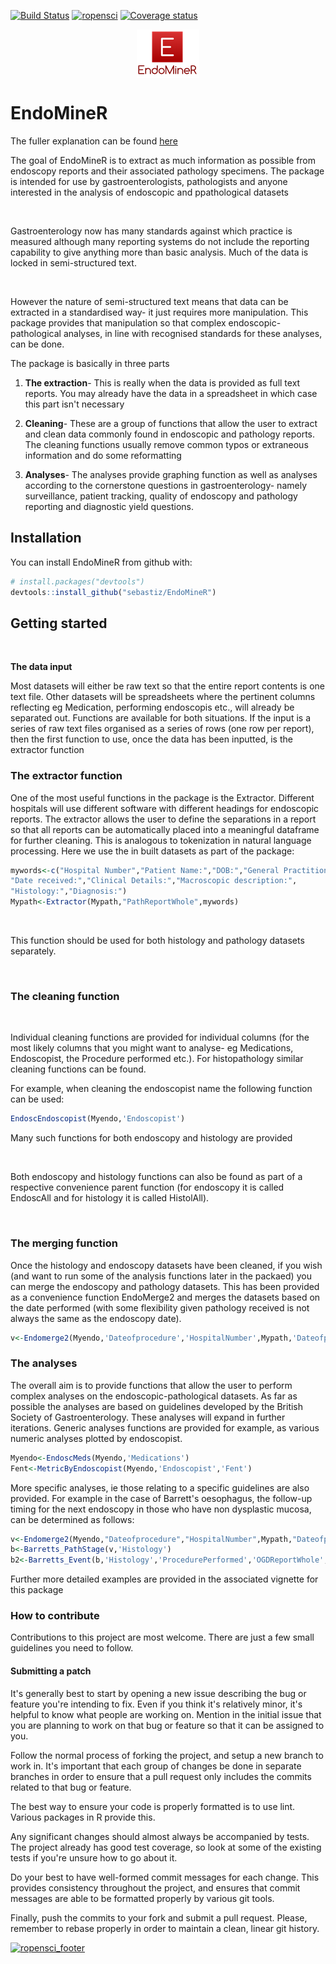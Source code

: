 
[![Build Status](https://travis-ci.org/ropensci/EndoMineR.svg?branch=master)](https://travis-ci.org/ropensci/EndoMineR) [![ropensci](https://badges.ropensci.org/153_status.svg)](https://github.com/ropensci/onboarding/issues/153) [![Coverage status](https://codecov.io/gh/ropensci/EndoMineR/branch/master/graph/badge.svg)](https://codecov.io/github/ropensci/EndoMineR?branch=master)

<!-- README.md is generated from README.Rmd. Please edit that file -->
<img src="vignettes/img/EndoMineRLogo.png" style="display: block; margin: auto;" />

EndoMineR
=========

The fuller explanation can be found [here](https://ropensci.github.io/EndoMineR/)




The goal of EndoMineR is to extract as much information as possible from endoscopy reports and their associated pathology specimens. The package is intended for use by gastroenterologists, pathologists and anyone interested in the analysis of endoscopic and ppathological datasets

<br>

Gastroenterology now has many standards against which practice is measured although many reporting systems do not include the reporting capability to give anything more than basic analysis. Much of the data is locked in semi-structured text.

<br>

However the nature of semi-structured text means that data can be extracted in a standardised way- it just requires more manipulation. This package provides that manipulation so that complex endoscopic-pathological analyses, in line with recognised standards for these analyses, can be done.

The package is basically in three parts

1.  **The extraction**- This is really when the data is provided as full text reports. You may already have the data in a spreadsheet in which case this part isn't necessary

2.  **Cleaning**- These are a group of functions that allow the user to extract and clean data commonly found in endoscopic and pathology reports. The cleaning functions usually remove common typos or extraneous information and do some reformatting

3.  **Analyses**- The analyses provide graphing function as well as analyses according to the cornerstone questions in gastroenterology- namely surveillance, patient tracking, quality of endoscopy and pathology reporting and diagnostic yield questions.

Installation
------------

You can install EndoMineR from github with:

``` r
# install.packages("devtools")
devtools::install_github("sebastiz/EndoMineR")
```

Getting started
---------------

<br>

**The data input**

Most datasets will either be raw text so that the entire report contents is one text file. Other datasets will be spreadsheets where the pertinent columns reflecting eg Medication, performing endoscopis etc., will already be separated out. Functions are available for both situations. If the input is a series of raw text files organised as a series of rows (one row per report), then the first function to use, once the data has been inputted, is the extractor function

### The extractor function

One of the most useful functions in the package is the Extractor. Different hospitals will use different software with different headings for endoscopic reports. The extractor allows the user to define the separations in a report so that all reports can be automatically placed into a meaningful dataframe for further cleaning. This is analogous to tokenization in natural language processing. Here we use the in built datasets as part of the package:

``` r
mywords<-c("Hospital Number","Patient Name:","DOB:","General Practitioner:",
"Date received:","Clinical Details:","Macroscopic description:",
"Histology:","Diagnosis:")
Mypath<-Extractor(Mypath,"PathReportWhole",mywords)
```

<br>

This function should be used for both histology and pathology datasets separately.

<br>

### The cleaning function

<br>

Individual cleaning functions are provided for individual columns (for the most likely columns that you might want to analyse- eg Medications, Endoscopist, the Procedure performed etc.). For histopathology similar cleaning functions can be found.

For example, when cleaning the endoscopist name the following function can be used:

``` r
EndoscEndoscopist(Myendo,'Endoscopist')
```

Many such functions for both endoscopy and histology are provided

<br>

Both endoscopy and histology functions can also be found as part of a respective convenience parent function (for endoscopy it is called EndoscAll and for histology it is called HistolAll).

<br>

### The merging function

Once the histology and endoscopy datasets have been cleaned, if you wish (and want to run some of the analysis functions later in the packaed) you can merge the endoscopy and pathology datasets. This has been provided as a convenience function EndoMerge2 and merges the datasets based on the date performed (with some flexibility given pathology received is not always the same as the endoscopy date).

``` r
v<-Endomerge2(Myendo,'Dateofprocedure','HospitalNumber',Mypath,'Dateofprocedure','HospitalNumber')
```

### The analyses

The overall aim is to provide functions that allow the user to perform complex analyses on the endoscopic-pathological datasets. As far as possible the analyses are based on guidelines developed by the British Society of Gastroenterology. These analyses will expand in further iterations. Generic analyses functions are provided for example, as various numeric analyses plotted by endoscopist.

``` r
Myendo<-EndoscMeds(Myendo,'Medications')
Fent<-MetricByEndoscopist(Myendo,'Endoscopist','Fent')
```

More specific analyses, ie those relating to a specific guidelines are also provided. For example in the case of Barrett's oesophagus, the follow-up timing for the next endoscopy in those who have non dysplastic mucosa, can be determined as follows:

``` r
v<-Endomerge2(Myendo,"Dateofprocedure","HospitalNumber",Mypath,"Dateofprocedure","HospitalNumber")
b<-Barretts_PathStage(v,'Histology')
b2<-Barretts_Event(b,'Histology','ProcedurePerformed','OGDReportWhole','Findings') b3<-Barretts_FUGroup(b2,'Findings')
```

Further more detailed examples are provided in the associated vignette for this package

### How to contribute

Contributions to this project are most welcome. There are just a few small guidelines you need to follow.

#### Submitting a patch

It's generally best to start by opening a new issue describing the bug or feature you're intending to fix. Even if you think it's relatively minor, it's helpful to know what people are working on. Mention in the initial issue that you are planning to work on that bug or feature so that it can be assigned to you.

Follow the normal process of forking the project, and setup a new branch to work in. It's important that each group of changes be done in separate branches in order to ensure that a pull request only includes the commits related to that bug or feature.

The best way to ensure your code is properly formatted is to use lint. Various packages in R provide this.

Any significant changes should almost always be accompanied by tests. The project already has good test coverage, so look at some of the existing tests if you're unsure how to go about it. 

Do your best to have well-formed commit messages for each change. This provides consistency throughout the project, and ensures that commit messages are able to be formatted properly by various git tools.

Finally, push the commits to your fork and submit a pull request. Please, remember to rebase properly in order to maintain a clean, linear git history.


[![ropensci\_footer](https://ropensci.org/public_images/ropensci_footer.png)](https://ropensci.org)


